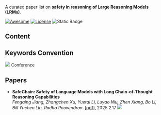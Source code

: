 A curated paper list on **safety in reasoning of Large Reasoning Models (LRMs)**.

[![Awesome](https://awesome.re/badge.svg)](https://awesome.re) [![License](https://img.shields.io/badge/License-Apache_2.0-green.svg)](./LICENSE) ![Static Badge](https://img.shields.io/badge/Contributions-welcome-blue.svg?style=flat) 

## Content

## Keywords Convention

![](https://img.shields.io/badge/ACL2025-orange) Conference

## Papers

- **SafeChain: Safety of Language Models with Long Chain-of-Thought Reasoning Capabilities**  
  *Fengqing Jiang, Zhangchen Xu, Yuetai Li, Luyao Niu, Zhen Xiang, Bo Li, Bill Yuchen Lin, Radha Poovendran*. [[pdf](https://arxiv.org/pdf/2502.12025)], 2025.2.17 ![](https://img.shields.io/badge/Arxiv-orange)